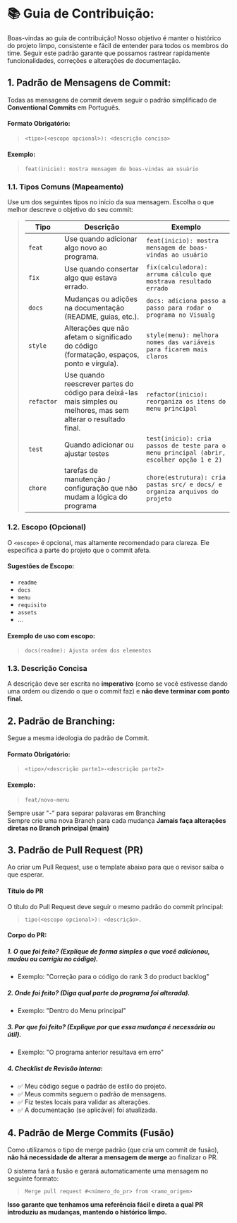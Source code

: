 
# 📚 Guia de Contribuição:

Boas-vindas ao guia de contribuição! Nosso objetivo é manter o histórico do projeto limpo, consistente e fácil de entender para todos os membros do time. 
Seguir este padrão garante que possamos rastrear rapidamente funcionalidades, correções e alterações de documentação.

## 1. Padrão de Mensagens de Commit:
Todas as mensagens de commit devem seguir o padrão simplificado de **Conventional Commits** em Português.

#### Formato Obrigatório:
> `<tipo>(<escopo opcional>): <descrição concisa>` <br>
#### Exemplo:
> `feat(inicio): mostra mensagem de boas-vindas ao usuário`

### 1.1. Tipos Comuns (Mapeamento)
Use um dos seguintes tipos no início da sua mensagem. Escolha o que melhor descreve o objetivo do seu commit: <br>
> | Tipo   | Descrição | Exemplo |
> |------------|--------------------------------------------------------------------------------------------------------------------|---------------------------------------------------------------------|
> | `feat`     | Use quando adicionar algo novo ao programa.                                                                        | `feat(inicio): mostra mensagem de boas-vindas ao usuário` | 
> | `fix`      | Use quando consertar algo que estava errado.                                                                       | `fix(calculadora): arruma cálculo que mostrava resultado errado` | 
> | `docs`     | Mudanças ou adições na documentação (README, guias, etc.).                                                         | `docs: adiciona passo a passo para rodar o programa no Visualg` | 
> | `style`    | Alterações que não afetam o significado do código (formatação, espaços, ponto e vírgula).                          | `style(menu): melhora nomes das variáveis para ficarem mais claros` | 
> | `refactor` | Use quando reescrever partes do código para deixá-las mais simples ou melhores, mas sem alterar o resultado final. | `refactor(inicio): reorganiza os itens do menu principal` | 
> | `test`     | Quando adicionar ou ajustar testes                                                                                 | `test(inicio): cria passos de teste para o menu principal (abrir, escolher opção 1 e 2)` | 
> | `chore`    | tarefas de manutenção / configuração que não mudam a lógica do programa                                             | `chore(estrutura): cria pastas src/ e docs/ e organiza arquivos do projeto` | 

### 1.2. Escopo (Opcional)
O `<escopo>` é opcional, mas altamente recomendado para clareza. Ele especifica a parte do projeto que o commit afeta. <br>

#### Sugestões de Escopo:
- `readme`
- `docs`
- `menu`
- `requisito`
- `assets`
- ...

#### Exemplo de uso com escopo: 
> `docs(readme): Ajusta ordem dos elementos`

### 1.3. Descrição Concisa
A descrição deve ser escrita no **imperativo** (como se você estivesse dando uma ordem ou dizendo o que o commit faz) e **não deve terminar com ponto final.**


## 2. Padrão de Branching:
Segue a mesma ideologia do padrão de Commit.

#### Formato Obrigatório:
>`<tipo>/<descrição parte1>-<descrição parte2>`
#### Exemplo:
> `feat/novo-menu`

Sempre usar "-" para separar palavaras em Branching <br>
Sempre crie uma nova Branch para cada mudança
**Jamais faça alterações diretas no Branch principal (main)**


## 3. Padrão de Pull Request (PR)
Ao criar um Pull Request, use o template abaixo para que o revisor saiba o que esperar.

#### Título do PR
O título do Pull Request deve seguir o mesmo padrão do commit principal: 
> `tipo(<escopo opcional>): <descrição>.`
#### Corpo do PR:
##### 1. O que foi feito? (Explique de forma simples o que você adicionou, mudou ou corrigiu no código).
- Exemplo: "Correção para o código do rank 3 do product backlog"

##### 2. Onde foi feito? (Diga qual parte do programa foi alterada).
- Exemplo: "Dentro do Menu principal"

##### 3. Por que foi feito? (Explique por que essa mudança é necessária ou útil).
- Exemplo: "O programa anterior resultava em erro"

##### 4. Checklist de Revisão Interna:
- ✅ Meu código segue o padrão de estilo do projeto.
- ✅ Meus commits seguem o padrão de mensagens.
- ✅ Fiz testes locais para validar as alterações.
- ✅ A documentação (se aplicável) foi atualizada.



## 4. Padrão de Merge Commits (Fusão)
Como utilizamos o tipo de merge padrão (que cria um commit de fusão), **não há necessidade de alterar a mensagem de merge** ao finalizar o PR.

O sistema fará a fusão e gerará automaticamente uma mensagem no seguinte formato:
> `Merge pull request #<número_do_pr> from <ramo_origem>`

**Isso garante que tenhamos uma referência fácil e direta a qual PR introduziu as mudanças, mantendo o histórico limpo.**
